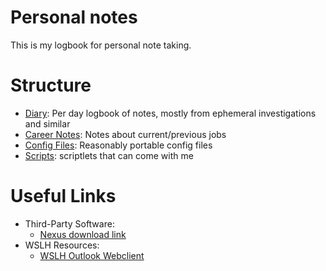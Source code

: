 # Personal notes
This is my logbook for personal note taking.

# Structure
* [Diary](./diary/diary.md): Per day logbook of notes, mostly from ephemeral investigations and similar
* [Career Notes](./career/README.md): Notes about current/previous jobs
* [Config Files](./conf): Reasonably portable config files
* [Scripts](./bin): scriptlets that can come with me

# Useful Links
* Third-Party Software:
    * [Nexus download link](https://download.sonatype.com/nexus/3/latest-unix.tar.gz)
* WSLH Resources:
    * [WSLH Outlook Webclient](https://webmail.slh.wisc.edu)
